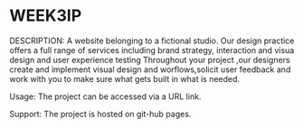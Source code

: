 # WEEK3IP
DESCRIPTION:
A website belonging to a fictional studio.
Our design practice offers a full range of services including brand strategy, interaction and visua design and user experience testing</p1>
Throughout your project ,our designers create and implement visual design and worflows,solicit user feedback and work with you to make sure what gets built in what is needed.
                    
Usage:
The project can be accessed via a URL link.

Support:
The project is hosted on git-hub pages.

